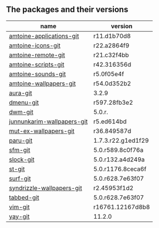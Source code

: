 ## The packages and their versions

| name                         | version            |
| ---------------------------- | ------------------ |
| [amtoine-applications-git]   | r11.d1b70d8        |
| [amtoine-icons-git]          | r22.a2864f9        |
| [amtoine-remote-git]         | r21.c32f4bb        |
| [amtoine-scripts-git]        | r42.316356d        |
| [amtoine-sounds-git]         | r5.0f05e4f         |
| [amtoine-wallpapers-git]     | r54.0d352b2        |
| [aura-git]                   | 3.2.9              |
| [dmenu-git]                  | r597.28fb3e2       |
| [dwm-git]                    | 5.0.r.             |
| [junnunkarim-wallpapers-git] | r5.ed614bd         |
| [mut-ex-wallpapers-git]      | r36.849587d        |
| [paru-git]                   | 1.7.3.r22.g1ed1f29 |
| [sfm-git]                    | 5.0.r589.8c0f76a   |
| [slock-git]                  | 5.0.r132.a4d249a   |
| [st-git]                     | 5.0.r1176.8ceca6f  |
| [surf-git]                   | 5.0.r628.7e63f07   |
| [syndrizzle-wallpapers-git]  | r2.45953f1d2       |
| [tabbed-git]                 | 5.0.r628.7e63f07   |
| [vim-git]                    | r16761.12167d8b8   |
| [yay-git]                    | 11.2.0             |

[amtoine-applications-git]: https://github.com/amtoine/pkgbuilds/blob/main/x86_64/amtoine-applications-git/PKGBUILD
[amtoine-icons-git]: https://github.com/amtoine/pkgbuilds/blob/main/x86_64/amtoine-icons-git/PKGBUILD
[amtoine-remote-git]: https://github.com/amtoine/pkgbuilds/blob/main/x86_64/amtoine-remote-git/PKGBUILD
[amtoine-scripts-git]: https://github.com/amtoine/pkgbuilds/blob/main/x86_64/amtoine-scripts-git/PKGBUILD
[amtoine-sounds-git]: https://github.com/amtoine/pkgbuilds/blob/main/x86_64/amtoine-sounds-git/PKGBUILD
[amtoine-wallpapers-git]: https://github.com/amtoine/pkgbuilds/blob/main/x86_64/amtoine-wallpapers-git/PKGBUILD
[aura-git]: https://github.com/amtoine/pkgbuilds/blob/main/x86_64/aura-git/PKGBUILD
[dmenu-git]: https://github.com/amtoine/pkgbuilds/blob/main/x86_64/dmenu-git/PKGBUILD
[dwm-git]: https://github.com/amtoine/pkgbuilds/blob/main/x86_64/dwm-git/PKGBUILD
[junnunkarim-wallpapers-git]: https://github.com/amtoine/pkgbuilds/blob/main/x86_64/junnunkarim-wallpapers-git/PKGBUILD
[mut-ex-wallpapers-git]: https://github.com/amtoine/pkgbuilds/blob/main/x86_64/mut-ex-wallpapers-git/PKGBUILD
[paru-git]: https://github.com/amtoine/pkgbuilds/blob/main/x86_64/paru-git/PKGBUILD
[sfm-git]: https://github.com/amtoine/pkgbuilds/blob/main/x86_64/sfm-git/PKGBUILD
[slock-git]: https://github.com/amtoine/pkgbuilds/blob/main/x86_64/slock-git/PKGBUILD
[st-git]: https://github.com/amtoine/pkgbuilds/blob/main/x86_64/st-git/PKGBUILD
[surf-git]: https://github.com/amtoine/pkgbuilds/blob/main/x86_64/surf-git/PKGBUILD
[syndrizzle-wallpapers-git]: https://github.com/amtoine/pkgbuilds/blob/main/x86_64/syndrizzle-wallpapers-git/PKGBUILD
[tabbed-git]: https://github.com/amtoine/pkgbuilds/blob/main/x86_64/tabbed-git/PKGBUILD
[vim-git]: https://github.com/amtoine/pkgbuilds/blob/main/x86_64/vim-git/PKGBUILD
[yay-git]: https://github.com/amtoine/pkgbuilds/blob/main/x86_64/yay-git/PKGBUILD
